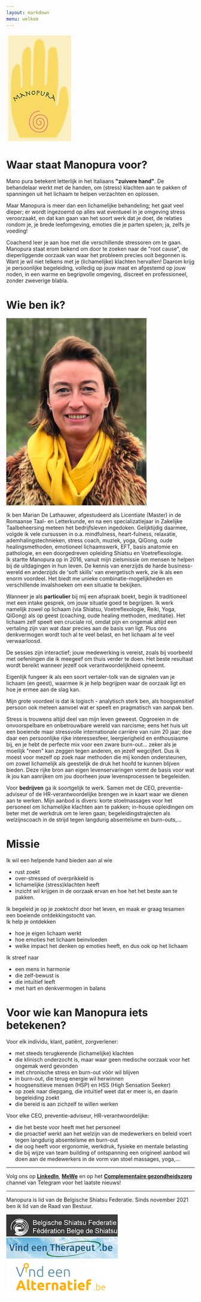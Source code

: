 ```yaml
---
layout: markdown
menu: welkom
---
```

![logo](images/logo.jpg)

# Waar staat Manopura voor?

Mano pura betekent letterlijk in het Italiaans **"zuivere hand"**. 
De behandelaar werkt met de handen, om (stress) klachten aan te pakken of spanningen uit het lichaam te helpen verzachten en oplossen.


Maar Manopura is meer dan een lichamelijke behandeling; het gaat veel dieper; er wordt ingezoemd op alles wat eventueel in je omgeving stress veroorzaakt, en dat kan gaan van het soort werk dat je doet, de relaties rondom je, je brede leefomgeving, emoties die je parten spelen; ja, zelfs je voeding!

Coachend leer je aan hoe met die verschillende stressoren om te gaan.
Manopura staat erom bekend om door te zoeken naar de "root cause", de dieperliggende oorzaak van waar het probleem precies ooit begonnen is. Want je wil niet telkens met je (lichamelijke) klachten hervallen!
Daarom krijg je persoonlijke begeleiding, volledig op jouw maat en afgestemd op jouw noden, in een warme en begripvolle omgeving, discreet en professioneel, zonder zweverige blabla.





# Wie ben ik?

![fotofrontwebsitemanopura](images/fotofrontwebsitemanopura.png)   

Ik ben Marian De Lathauwer, afgestudeerd als Licentiate (Master) in de Romaanse Taal- en Letterkunde, en na een specializatiejaar in Zakelijke Taalbeheersing meteen het bedrijfsleven ingedoken. Gelijktijdig daarmee, volgde ik vele cursussen in o.a. mindfulness, heart-fulness, relaxatie, ademhalingstechnieken, stress coach, muziek, yoga, QiGong, oude healingsmethoden, emotioneel lichaamswerk, EFT, basis anatomie en pathologie, en een doorgedreven opleiding Shiatsu en Voetreflexologie.   
Ik startte Manopura op in 2016, vanuit mijn zielsmissie om mensen te helpen bij de uitdagingen in hun leven. De kennis van enerzijds de harde business-wereld en anderzijds de 'soft skills' van energetisch werk, zie ik als een enorm voordeel. Het biedt me unieke combinatie-mogelijkheden en verschillende invalshoeken om een situatie te bekijken.   

Wanneer je als **particulier** bij mij een afspraak boekt, begin ik traditioneel met een intake gesprek, om jouw situatie goed te begrijpen. Ik werk namelijk zowel op lichaam (via Shiatsu, Voetreflexologie, Reiki, Yoga, QiGong) als op geest (coaching, oude healing methoden, meditatie). Het lichaam zelf speelt een cruciale rol, omdat pijn en ongemak altijd een vertaling zijn van wat daar precies aan de basis van ligt. Plus ons denkvermogen wordt toch al te veel belast, en het lichaam al te veel verwaarloosd.

De sessies zijn interactief; jouw medewerking is vereist, zoals bij voorbeeld met oefeningen die ik meegeef om thuis verder te doen. Het beste resultaat wordt bereikt wanneer jezelf ook verantwoordelijkheid opneemt.

Eigenlijk fungeer ik als een soort vertaler-tolk van de signalen van je lichaam (en geest), waarmee ik je help begrijpen waar de oorzaak ligt en hoe je ermee aan de slag kan.

Mijn grote voordeel is dat ik logisch - analytisch sterk ben, als hoogsensitief persoon ook meteen aanvoel wat er speelt en pragmatisch van aanpak ben.     

Stress is trouwens altijd deel van mijn leven geweest. Opgroeien in de onvoorspelbare en onbetrouwbare wereld van narcisme; eens het huis uit een boeiende maar stressvolle internationale carrière van ruim 20 jaar; doe daar een persoonlijke rijke interessesfeer, leergierigheid en enthousiasme bij, en je hebt de perfecte mix voor een zware burn-out... zeker als je moeilijk "neen" kan zeggen tegen anderen, en jezelf wegcijfert. Dus ik moest voor mezelf op zoek naar methoden die mij konden ondersteunen, om zowel lichamelijk als geestelijk de druk het hoofd te kunnen blijven bieden. Deze rijke bron aan eigen levenservaringen vormt de basis voor wat ik jou kan aanrijken om jou doorheen jouw levensprocessen te begeleiden.    
  
Voor **bedrijven** ga ik soortgelijk te werk. Samen met de CEO, preventie-adviseur of de HR-verantwoordelijke brengen we in kaart waar we dienen aan te werken. Mijn aanbod is divers: korte stoelmassages voor het personeel om lichamelijke klachten aan te pakken; in-house opleidingen om beter met de werkdruk om te leren gaan; begeleidingstrajecten als welzijnscoach in de strijd tegen langdurig absenteïsme en burn-outs,...


# Missie  

Ik wil een helpende hand bieden aan al wie   
+ rust zoekt
+ over-stressed of overprikkeld is
+ lichamelijke (stress)klachten heeft
+ inzicht wil krijgen in de oorzaak ervan en hoe het het beste aan te pakken.  


Ik begeleid je op je zoektocht door het leven, en maak er graag tesamen een boeiende ontdekkingstocht van.   
Ik help je ontdekken  
+ hoe je eigen lichaam werkt
+ hoe emoties het lichaam beinvloeden
+ welke impact het denken op emoties heeft, en dus ook op het lichaam

Ik streef naar  
+ een mens in harmonie
+ die zelf-bewust is
+ die intuïtief leeft 
+ met hart en denkvermogen in balans


# Voor wie kan Manopura iets betekenen?

Voor elk individu, klant, patiënt, zorgverlener:    
+ met steeds terugkerende (lichamelijke) klachten   
+ die klinisch onderzocht is, maar waar geen medische oorzaak voor het ongemak werd gevonden   
+ met chronische stress en burn-out vòòr wil blijven   
+ in burn-out, die terug energie wil herwinnen   
+ hoogsensitieve mensen (HSP) en HSS (High Sensation Seeker)   
+ op zoek naar diepgang, die intuïtief weet dat er meer is, en daarin begeleiding zoekt   
+ die bereid is aan zichzelf te willen werken   

Voor elke CEO, preventie-adviseur, HR-verantwoordelijke:
+ die het beste voor heeft met het personeel
+ die proactief werkt aan het welzijn van de medewerkers en beleid voert tegen langdurig absenteïsme en burn-out   
+ die oog heeft voor ergonomie, werkdruk, fysieke en mentale belasting
+ die bij wijze van team building of ontspanning een origineel aanbod wil doen aan de medewerkers in de vorm van stoel massages, yoga,...


---  


Volg ons op [**LinkedIn**](https://www.linkedin.com/in/manopura-shiatsu-stress-coaching-mindfulness-01b965172), [**MeWe**](https://mewe.com/p/manopura-komtotrust-mariandelathauwer) en op het [**Complementaire gezondheidszorg**](https://t.me/complementaire_gezondheidszorg) channel van Telegram  voor het laatste nieuws!    


---

  
Manopura is lid van de Belgische Shiatsu Federatie. Sinds november 2021 ben ik lid van de Raad van Bestuur.


[![belgische shiatsu federatie](images/bsf.png)](http://www.shiatsu.be)
[![vindeentherapeut](images/vindeentherapeut.png)](https://www.vindeentherapeut.be/therapeut/marian-d-wetteren.html)
[![vindeenalternatief](images/vindeenalternatief.png)](https://www.vind-een-alternatief.be/behandelaar/marian-de-lathauwer-wetteren.html)
